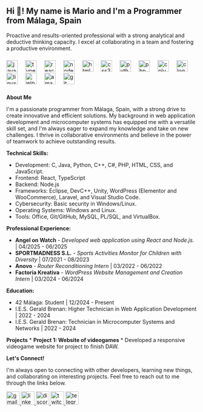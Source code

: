 <h2 align="left">Hi 👋! My name is Mario and I'm a Programmer from Málaga, Spain</h2>

<p align="left">Proactive and results-oriented professional with a strong analytical and deductive thinking capacity. I excel at collaborating in a team and fostering a productive environment.</p>

###

<div align="left">
  <img src="https://cdn.jsdelivr.net/gh/devicons/devicon/icons/javascript/javascript-original.svg" height="30" alt="javascript logo"  />
  <img width="12" />
  <img src="https://cdn.jsdelivr.net/gh/devicons/devicon/icons/typescript/typescript-original.svg" height="30" alt="typescript logo" />
  <img width="12" />
  <img src="https://cdn.jsdelivr.net/gh/devicons/devicon/icons/react/react-original.svg" height="30" alt="react logo"  />
  <img width="12" />
  <img src="https://cdn.jsdelivr.net/gh/devicons/devicon/icons/nodejs/nodejs-original.svg" height="30" alt="nodejs logo"  />
  <img width="12" />
  <img src="https://cdn.jsdelivr.net/gh/devicons/devicon/icons/html5/html5-original.svg" height="30" alt="html5 logo"  />
  <img width="12" />
  <img src="https://cdn.jsdelivr.net/gh/devicons/devicon/icons/css3/css3-original.svg" height="30" alt="css3 logo"  />
  <img width="12" />
  <img src="https://cdn.jsdelivr.net/gh/devicons/devicon/icons/python/python-original.svg" height="30" alt="python logo"  />
  <img width="12" />
  <img src="https://cdn.jsdelivr.net/gh/devicons/devicon/icons/php/php-original.svg" height="30" alt="php logo"  />
  <img width="12" />
  <img src="https://cdn.jsdelivr.net/gh/devicons/devicon/icons/cplusplus/cplusplus-original.svg" height="30" alt="cplusplus logo"  />
  <img width="12" />
  <img src="https://cdn.jsdelivr.net/gh/devicons/devicon/icons/c/c-original.svg" height="30" alt="c logo"  />
   <img width="12" />
  <img src="https://cdn.jsdelivr.net/gh/devicons/devicon/icons/linux/linux-original.svg" height="30" alt="linux logo"  />
  <img width="12" />
  <img src="https://cdn.jsdelivr.net/gh/devicons/devicon/icons/windows8/windows8-original.svg" height="30" alt="windows8 logo"  />
  <img width="12" />
  <img src="https://cdn.jsdelivr.net/gh/devicons/devicon/icons/amazonwebservices/amazonwebservices-line-wordmark.svg" height="30" alt="amazonwebservices logo"  />
  <img width="12" />
  <img src="https://cdn.jsdelivr.net/gh/devicons/devicon/icons/git/git-original.svg" height="30" alt="git logo"  />
</div>

###

**About Me**

<p align="left">
  I'm a passionate programmer from Málaga, Spain, with a strong drive to create innovative and efficient solutions. My background in web application development and microcomputer systems has equipped me with a versatile skill set, and I'm always eager to expand my knowledge and take on new challenges. I thrive in collaborative environments and believe in the power of teamwork to achieve outstanding results.
</p>

**Technical Skills:**

* Development: C, Java, Python, C++, C#, PHP, HTML, CSS, and JavaScript.
* Frontend: React, TypeScript
* Backend: Node.js
* Frameworks: Eclipse, DevC++, Unity, WordPress (Elementor and WooCommerce), Laravel, and Visual Studio Code.
* Cybersecurity: Basic security in Windows/Linux.
* Operating Systems: Windows and Linux.
* Tools: Office, Git/GitHub, MySQL, PL/SQL, and VirtualBox.

**Professional Experience:**

* **Angel on Watch** - *Developed web application using React and Node.js.* | 04/2025 - 06/2025
* **SPORTMADNESS S.L.** - *Sports Activities Monitor for Children with Diversity* | 07/2021 - 08/2023
* **Anovo** - *Router Reconditioning Intern* | 03/2022 - 06/2022
* **Factoria Kreativa** - *WordPress Website Management and Creation Intern* | 03/2024 - 06/2024

**Education:**

* 42 Málaga: Student | 12/2024 - Present
* I.E.S. Gerald Brenan: Higher Technician in Web Application Development | 2022 - 2024
* I.E.S. Gerald Brenan: Technician in Microcomputer Systems and Networks | 2022 - 2024

**Projects**
    * **Project 1: Website of videogames**
        * Developed a responsive videogame website for project to finish DAW.

**Let's Connect!**

<p align="left">
  I'm always open to connecting with other developers, learning new things, and collaborating on interesting projects.  Feel free to reach out to me through the links below.
</p>

<div align="left">
  <a href="mailto:garcialuquemario7@gmail.com" target="_blank">
    <img src="https://img.shields.io/static/v1?message=Gmail&logo=gmail&label=&color=D14836&logoColor=white&labelColor=&style=for-the-badge" height="35" alt="gmail logo"  />
  </a>
  <a href="https://www.linkedin.com/in/mario-garcia-luque/" target="_blank">
    <img src="https://img.shields.io/static/v1?message=LinkedIn&logo=linkedin&label=&color=0077B5&logoColor=white&labelColor=&style=for-the-badge" height="35" alt="linkedin logo"  />
  </a>
  <a href="https://discord.com/users/362289409061552128" target="_blank">
    <img src="https://img.shields.io/static/v1?message=Discord&logo=discord&label=&color=7289DA&logoColor=white&labelColor=&style=for-the-badge" height="35" alt="discord logo"  />
  </a>
  <a href="https://www.twitch.tv/mariogarluu" target="_blank">
    <img src="https://img.shields.io/static/v1?message=Twitch&logo=twitch&label=&color=9146FF&logoColor=white&labelColor=&style=for-the-badge" height="35" alt="twitch logo"  />
  </a>
  <a href="https://t.me/Mariogarlu" target="_blank">
    <img src="https://img.shields.io/static/v1?message=Telegram&logo=telegram&label=&color=2CA5E0&logoColor=white&labelColor=&style=for-the-badge" height="35" alt="telegram logo"  />
  </a>
</div>
